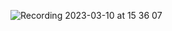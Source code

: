![Recording 2023-03-10 at 15 36 07](https://user-images.githubusercontent.com/87911989/224358441-719326c1-5e45-4962-9579-6e7264b4e5cc.gif)
